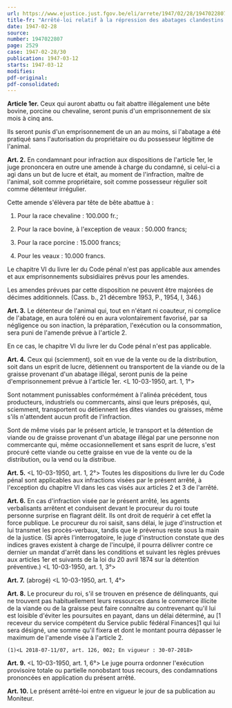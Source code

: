 ```yaml
---
url: https://www.ejustice.just.fgov.be/eli/arrete/1947/02/28/1947022807/justel
title-fr: "Arrêté-loi relatif à la répression des abatages clandestins et du commerce de la viande et de la graisse provenant de ces abatages(NOTE : Consultation des versions antérieures à partir du 20-07-2018 et mise à jour au 20-07-2018)"
date: 1947-02-28
source:
number: 1947022807
page: 2529
case: 1947-02-28/30
publication: 1947-03-12
starts: 1947-03-12
modifies:
pdf-original:
pdf-consolidated:
---
```


**Article 1er.** Ceux qui auront abattu ou fait abattre illégalement une bête bovine, porcine ou chevaline, seront punis d'un emprisonnement de six mois à cinq ans.

Ils seront punis d'un emprisonnement de un an au moins, si l'abatage a été pratiqué sans l'autorisation du propriétaire ou du possesseur légitime de l'animal.

**Art. 2.** En condamnant pour infraction aux dispositions de l'article 1er, le juge prononcera en outre une amende à charge du condamné, si celui-ci a agi dans un but de lucre et était, au moment de l'infraction, maître de l'animal, soit comme propriétaire, soit comme possesseur régulier soit comme détenteur irrégulier.

Cette amende s'élèvera par tête de bête abattue à :

1. Pour la race chevaline : 100.000 fr.;

2. Pour la race bovine, à l'exception de veaux : 50.000 francs;

3. Pour la race porcine : 15.000 francs;

4. Pour les veaux : 10.000 francs.

Le chapitre VI du livre Ier du Code pénal n'est pas applicable aux amendes et aux emprisonnements subsidiaires prévus pour les amendes.

Les amendes prévues par cette disposition ne peuvent être majorées de décimes additionnels. (Cass. b., 21 décembre 1953, P., 1954, I, 346.)

**Art. 3.** Le détenteur de l'animal qui, tout en n'étant ni coauteur, ni complice de l'abatage, en aura toléré ou en aura volontairement favorisé, par sa négligence ou son inaction, la préparation, l'exécution ou la consommation, sera puni de l'amende prévue à l'article 2.

En ce cas, le chapitre VI du livre Ier du Code pénal n'est pas applicable.

**Art. 4.** Ceux qui (sciemment), soit en vue de la vente ou de la distribution, soit dans un esprit de lucre, détiennent ou transportent de la viande ou de la graisse provenant d'un abatage illégal, seront punis de la peine d'emprisonnement prévue à l'article 1er. <L 10-03-1950, art. 1, 1°>

Sont notamment punissables conformément à l'alinéa précédent, tous producteurs, industriels ou commercants, ainsi que leurs préposés, qui, sciemment, transportent ou détiennent les dites viandes ou graisses, même s'ils n'attendent aucun profit de l'infraction.

Sont de même visés par le présent article, le transport et la détention de viande ou de graisse provenant d'un abatage illégal par une personne non commercante qui, même occasionnellement et sans esprit de lucre, s'est procuré cette viande ou cette graisse en vue de la vente ou de la distribution, ou la vend ou la distribue.

**Art. 5.** <L 10-03-1950, art. 1, 2°> Toutes les dispositions du livre Ier du Code pénal sont applicables aux infractions visées par le présent arrêté, à l'exception du chapitre VI dans les cas visés aux articles 2 et 3 de l'arrêté.

**Art. 6.** En cas d'infraction visée par le présent arrêté, les agents verbalisants arrêtent et conduisent devant le procureur du roi toute personne surprise en flagrant délit. Ils ont droit de requérir à cet effet la force publique. Le procureur du roi saisit, sans délai, le juge d'instruction et lui transmet les procès-verbaux, tandis que le prévenus reste sous la main de la justice. (Si après l'interrogatoire, le juge d'instruction constate que des indices graves existent à charge de l'inculpé, il pourra délivrer contre ce dernier un mandat d'arrêt dans les conditions et suivant les règles prévues aux articles 1er et suivants de la loi du 20 avril 1874 sur la détention préventive.) <L 10-03-1950, art. 1, 3°>

**Art. 7.** (abrogé) <L 10-03-1950, art. 1, 4°>

**Art. 8.** Le procureur du roi, s'il se trouven en présence de délinquants, qui ne trouvent pas habituellement leurs ressources dans le commerce illicite de la viande ou de la graisse peut faire connaître au contrevenant qu'il lui est loisible d'éviter les poursuites en payant, dans un délai déterminé, au [1 receveur du service compétent du Service public fédéral Finances]1 qui lui sera désigné, une somme qu'il fixera et dont le montant pourra dépasser le maximum de l'amende visée à l'article 2.

`(1)<L 2018-07-11/07, art. 126, 002; En vigueur : 30-07-2018>`

**Art. 9.** <L 10-03-1950, art. 1, 6°> Le juge pourra ordonner l'exécution provisoire totale ou partielle nonobstant tous recours, des condamnations prononcées en application du présent arrêté.

**Art. 10.** Le présent arrêté-loi entre en vigueur le jour de sa publication au Moniteur.
